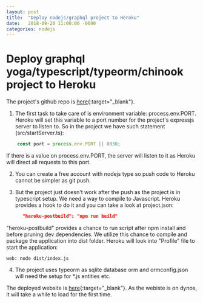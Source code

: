 ```yaml
---
layout: post
title:  "Deploy nodejs/graphql project to Heroku"
date:   2018-09-20 11:00:00 -0600
categories: nodejs
---
```


Deploy graphql yoga/typescript/typeorm/chinook project to Heroku
===================================================================================

The project's github repo is [here](https://github.com/chesteryang/graphql-ts){:target="_blank"}.

1. The first task to take care of is environment variable: process.env.PORT. Heroku will set this variable to a port number for the project's expressjs server to listen to. So in the project we have such statement (src/startServer.ts):
```JavaScript
    const port = process.env.PORT || 8030;
```
If there is a value on process.env.PORT, the server will listen to it as Heroku will direct all requests to this port.

2. You can create a free account with nodejs type so push code to Heroku cannot be simpler as git push. 

3. But the project just doesn't work after the push as the project is in typescript setup. We need a way to compile to Javascript. Heroku provides a hook to do it and you can take a look at project.json:
```json
      "heroku-postbuild": "npm run build"
```
"heroku-postbuild" provides a chance to run script after npm install and before pruning dev dependencies. We utilize this chance to compile and package the application into dist folder. Heroku will look into "Profile" file to start the application:
```
web: node dist/index.js
```

4. The project uses typeorm as sqlite database orm and ormconfig.json will need the setup for *.js entities etc.

The deployed website is [here](https://chinook-gql.herokuapp.com/){:target="_blank"}. As the webiste is on dynos, it will take a while to load for the first time.
